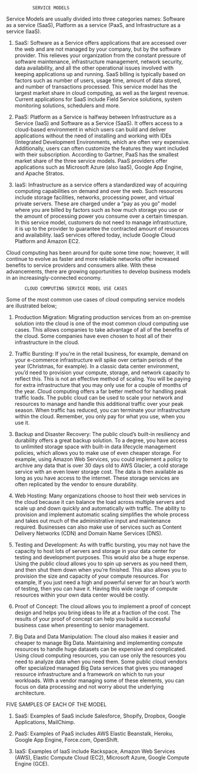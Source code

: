               SERVICE MODELS

Service Models are usually divided into three categories names: Software as a service (SaaS), Platform as a service (PaaS, and Infrastructure as a service (IaaS).



1. SaaS: Software as a Service offers applications that are accessed over the web and are not managed by your company, but by the software provider. This relieves your organization from the constant pressure of software maintenance, infrastructure management, network security, data availability, and all the other operational issues involved with keeping applications up and running. SaaS billing is typically based on factors such as number of users, usage time, amount of data stored, and number of transactions processed. This service model has the largest market share in cloud computing, as well as the largest revenue. Current applications for SaaS include Field Service solutions, system monitoring solutions, schedulers and more.


2. PaaS: Platform as a Service is halfway between Infrastructure as a Service (IaaS) and Software as a Service (SaaS). It offers access to a cloud-based environment in which users can build and deliver applications without the need of installing and working with IDEs (Integrated Development Environments, which are often very expensive. Additionally, users can often customize the features they want included with their subscription. According to Gartner, PaaS has the smallest market share of the three service models. PaaS providers offer applications such as Microsoft Azure (also IaaS), Google App Engine, and Apache Stratos.


3. IaaS: Infrastructure as a service offers a standardized way of acquiring computing capabilities on demand and over the web. Such resources include storage facilities, networks, processing power, and virtual private servers. These are charged under a “pay as you go” model where you are billed by factors such as how much storage you use or the amount of processing power you consume over a certain timespan. In this service model, customers do not need to manage infrastructure, it is up to the provider to guarantee the contracted amount of resources and availability. IaaS services offered today, include Google Cloud Platform and Amazon EC2.



Cloud computing has been around for quite some time now; however, it will continue to evolve as faster and more reliable networks offer increased benefits to service providers and consumers alike. With these advancements, there are growing opportunities to develop business models in an increasingly-connected economy.



           CLOUD COMPUTING SERVICE MODEL USE CASES
Some of the most common use cases of cloud computing service models are illustrated below;

1. Production Migration: Migrating production services from an on-premise solution into the cloud is one of the most common cloud computing use cases. This allows companies to take advantage of all of the benefits of the cloud. Some companies have even chosen to host all of their infrastructure in the cloud.

2. Traffic Bursting: If you’re in the retail business, for example, demand on your e-commerce infrastructure will spike over certain periods of the year (Christmas, for example). In a classic data center environment, you’d need to provision your compute, storage, and network capacity to reflect this. This is not an effective method of scaling. You will be paying for extra infrastructure that you may only use for a couple of months of the year. Cloud computing offers a far better method for handling peak traffic loads. The public cloud can be used to scale your network and resources to manage and handle this additional traffic over your peak season. When traffic has reduced, you can terminate your infrastructure within the cloud. Remember, you only pay for what you use, when you use it.

3. Backup and Disaster Recovery: The public cloud’s built-in resiliency and durability offers a great backup solution. To a degree, you have access to unlimited storage space with built-in data lifecycle management policies, which allows you to make use of even cheaper storage. For example, using Amazon Web Services, you could implement a policy to archive any data that is over 30 days old to AWS Glacier, a cold storage service with an even lower storage cost. The data is then available as long as you have access to the internet. These storage services are often replicated by the vendor to ensure durability.

4. Web Hosting: Many organizations choose to host their web services in the cloud because it can balance the load across multiple servers and scale up and down quickly and automatically with traffic. The ability to provision and implement automatic scaling simplifies the whole process and takes out much of the administrative input and maintenance required. Businesses can also make use of services such as Content Delivery Networks (CDN) and Domain Name Services (DNS).

5. Testing and Development: As with traffic bursting, you may not have the capacity to host lots of servers and storage in your data center for testing and development purposes. This would also be a huge expense. Using the public cloud allows you to spin up servers as you need them, and then shut them down when you’re finished. This also allows you to provision the size and capacity of your compute resources. For example, If you just need a high and powerful server for an hour’s worth of testing, then you can have it. Having this wide range of compute resources within your own data center would be costly.

6. Proof of Concept: The cloud allows you to implement a proof of concept design and helps you bring ideas to life at a fraction of the cost. The results of your proof of concept can help you build a successful business case when presenting to senior management.

7. Big Data and Data Manipulation: The cloud also makes it easier and cheaper to manage Big Data. Maintaining and implementing compute resources to handle huge datasets can be expensive and complicated. Using cloud computing resources, you can use only the resources you need to analyze data when you need them. Some public cloud vendors offer specialized managed Big Data services that gives you managed resource infrastructure and a framework on which to run your workloads. With a vendor managing some of these elements, you can focus on data processing and not worry about the underlying architecture.


FIVE SAMPLES OF EACH OF THE MODEL

1. SaaS: Examples of SaaS include Salesforce, Shopify, Dropbox, Google Applications, MailChimp.


2. PaaS: Examples of PaaS includes AWS Elastic Beanstalk, Heroku, Google App Engine, Force.com, OpenShift.


3. IaaS: Examples of IaaS include Rackspace, Amazon Web Services (AWS), Elastic Compute Cloud (EC2), Microsoft Azure, Google Compute Engine (GCE).
